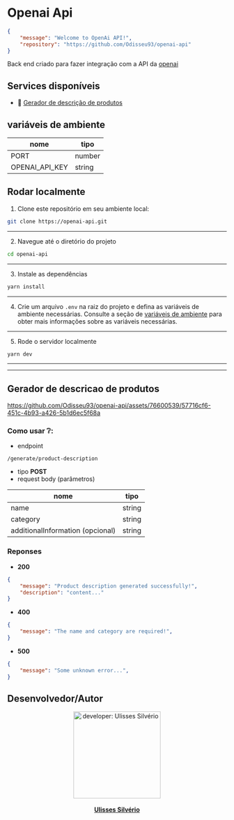 # Openai Api 
```json
{
    "message": "Welcome to OpenAi API!",
    "repository": "https://github.com/Odisseu93/openai-api"
}
```

Back end criado para fazer integração com a API da [openai](https://openai.com/)

## Services disponíveis
- :pushpin: [Gerador de descrição de produtos](#product-description-generator)

## variáveis de ambiente
| nome | tipo |
| ---- | ---- |
| PORT | number |
| OPENAI_API_KEY | string |

## Rodar localmente
1. Clone este repositório em seu ambiente local:

```bash
git clone https://openai-api.git
```
---
2. Navegue até o diretório do projeto 

```bash
cd openai-api
```
---
3. Instale as dependências  

```bash
yarn install
```
---
4. Crie um arquivo `.env` na raiz do projeto e defina as variáveis de ambiente necessárias. Consulte a seção de [variáveis de ambiente](#variáveis-de-ambiente) para obter mais informações sobre as variáveis necessárias.
---
5. Rode o servidor localmente
```bash
yarn dev 
```
---
---
## <a id="product-description-generator"></a> Gerador de descricao de produtos
https://github.com/Odisseu93/openai-api/assets/76600539/57716cf6-451c-4b93-a426-5b1d6ec5f68a
### Como usar :grey_question::
- endpoint
```
/generate/product-description
```
- tipo **POST**
- request body (parâmetros)

| nome | tipo |
| ---- | ---- |
| name | string |
| category | string |
| additionalInformation (opcional) | string |

### Reponses
- **200**
```json
{
    "message": "Product description generated successfully!",
    "description": "content..."
}
```

- **400**
```json
{
    "message": "The name and category are required!",
}

```
- **500**
```json
{
    "message": "Some unknown error...",
}
```


## Desenvolvedor/Autor

<div align="center">
  <img src="https://user-images.githubusercontent.com/76600539/235897309-88ab21df-d0be-4905-829c-36ab68ebc2e8.png" alt="developer: Ulisses Silvério"    width="200px" align="center"/>
</div>
<br>
<div align="center" margin="50px">
 <a href="https://ulisses.tec.br" align="center">
  <b>Ulisses Silvério</b>
</a>
</div>
